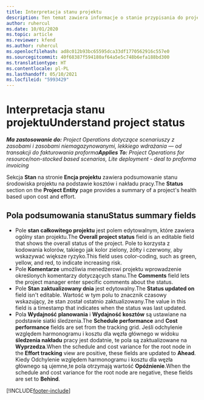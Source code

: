 ```yaml
---
title: Interpretacja stanu projektu
description: Ten temat zawiera informacje o stanie przypisania do projektów w rozwiązaniu Dynamics 365 Project Operations.
author: ruhercul
ms.date: 10/01/2020
ms.topic: article
ms.reviewer: kfend
ms.author: ruhercul
ms.openlocfilehash: ad8c012b93bc65595dca33df1770562916c557e0
ms.sourcegitcommit: 40f68387f594180af64a5e5c748b6efa188bd300
ms.translationtype: HT
ms.contentlocale: pl-PL
ms.lasthandoff: 05/10/2021
ms.locfileid: "5993429"
---
```

# <a name="understand-project-status"></a><span data-ttu-id="159d4-103">Interpretacja stanu projektu</span><span class="sxs-lookup"><span data-stu-id="159d4-103">Understand project status</span></span>

<span data-ttu-id="159d4-104">_**Ma zastosowanie do:** Project Operations dotyczące scenariuszy z zasobami i zasobami niemagazynowanymi, lekkiego wdrażania — od transakcji do fakturowania proforma_</span><span class="sxs-lookup"><span data-stu-id="159d4-104">_**Applies To:** Project Operations for resource/non-stocked based scenarios, Lite deployment - deal to proforma invoicing_</span></span>


<span data-ttu-id="159d4-105">Sekcja **Stan** na stronie **Encja projektu** zawiera podsumowanie stanu środowiska projektu na podstawie kosztów i nakładu pracy.</span><span class="sxs-lookup"><span data-stu-id="159d4-105">The **Status** section on the **Project Entity** page provides a summary of a project's health based upon cost and effort.</span></span>


## <a name="status-summary-fields"></a><span data-ttu-id="159d4-106">Pola podsumowania stanu</span><span class="sxs-lookup"><span data-stu-id="159d4-106">Status summary fields</span></span>

- <span data-ttu-id="159d4-107">Pole **stan całkowitego projektu** jest polem edytowalnym, które zawiera ogólny stan projektu.</span><span class="sxs-lookup"><span data-stu-id="159d4-107">The **Overall project status** field is an editable field that shows the overall status of the project.</span></span> <span data-ttu-id="159d4-108">Pole to korzysta z kodowania kolorów, takiego jak kolor zielony, żółty i czerwony, aby wskazywać większe ryzyko.</span><span class="sxs-lookup"><span data-stu-id="159d4-108">This field uses color-coding, such as green, yellow, and red, to indicate increasing risk.</span></span> 
- <span data-ttu-id="159d4-109">Pole **Komentarze** umożliwia menedżerowi projektu wprowadzenie określonych komentarzy dotyczących stanu.</span><span class="sxs-lookup"><span data-stu-id="159d4-109">The **Comments** field lets the project manager enter specific comments about the status.</span></span> 
- <span data-ttu-id="159d4-110">Pole **Stan zaktualizowany dnia** jest edytowalny.</span><span class="sxs-lookup"><span data-stu-id="159d4-110">The **Status updated on** field isn't editable.</span></span> <span data-ttu-id="159d4-111">Wartość w tym polu to znacznik czasowy wskazujący, że stan został ostatnio zaktualizowany.</span><span class="sxs-lookup"><span data-stu-id="159d4-111">The value in this field is a timestamp that indicates when the status was last updated.</span></span>
- <span data-ttu-id="159d4-112">Pola **Wydajność planowania** i **Wydajność kosztów** są ustawiane na podstawie siatki śledzenia.</span><span class="sxs-lookup"><span data-stu-id="159d4-112">The **Schedule performance** and **Cost performance** fields are set from the tracking grid.</span></span> <span data-ttu-id="159d4-113">Jeśli odchylenie względem harmonogramu i kosztu dla węzła głównego w widoku **śledzenia nakładu** pracy jest dodatnie, te pola są zaktualizowane na **Wyprzedza**.</span><span class="sxs-lookup"><span data-stu-id="159d4-113">When the schedule and cost variance for the root node in the **Effort tracking** view are positive, these fields are updated to **Ahead**.</span></span> <span data-ttu-id="159d4-114">Kiedy Odchylenie względem harmonogramu i kosztu dla węzła głównego są ujemne,te pola otrzymają wartość **Opóźnienie**.</span><span class="sxs-lookup"><span data-stu-id="159d4-114">When the schedule and cost variance for the root node are negative, these fields are set to **Behind**.</span></span>


[!INCLUDE[footer-include](../includes/footer-banner.md)]